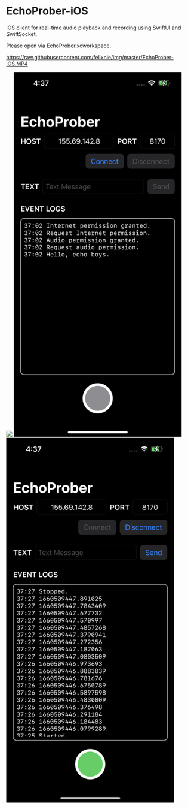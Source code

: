 # EchoProber-iOS

iOS client for real-time audio playback and recording using SwiftUI and SwiftSocket.

Please open via EchoProber.xcworkspace.

https://raw.githubusercontent.com/felixnie/img/master/EchoProber-iOS.MP4


<img src="https://raw.githubusercontent.com/felixnie/img/master/EchoProber-iOS-01.PNG" width="450">
<img src="https://raw.githubusercontent.com/felixnie/img/master/EchoProber-iOS-02.PNG" width="450">
<img src="https://raw.githubusercontent.com/felixnie/img/master/EchoProber-iOS-03.PNG" width="450">

